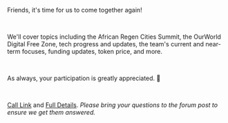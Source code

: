 Friends, it's time for us to come together again!

<br/>

We'll cover topics including the African Regen Cities Summit, the OurWorld Digital Free Zone, tech progress and updates, the team's current and near-term focuses, funding updates, token price, and more.

<br/>

As always, your participation is greatly appreciated. 🙏

<br/>

[Call Link](https://bit.ly/tfcommunitycall) and [Full Details](https://forum.threefold.io/t/announcing-the-next-community-call-tuesday-august-1-2023/4027). *Please bring your questions to the forum post to ensure we get them answered.*
